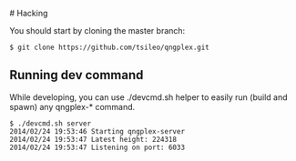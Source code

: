 # Hacking

You should start by cloning the master branch:

    $ git clone https://github.com/tsileo/qngplex.git

## Running dev command

While developing, you can use ./devcmd.sh helper to easily run (build and spawn) any qngplex-\* command.

    $ ./devcmd.sh server
    2014/02/24 19:53:46 Starting qngplex-server
    2014/02/24 19:53:47 Latest height: 224318
    2014/02/24 19:53:47 Listening on port: 6033
